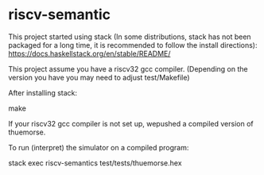 # riscv-semantic

This project started using stack (In some distributions, stack has not been packaged for a long time, it is recommended to follow the install directions):
https://docs.haskellstack.org/en/stable/README/

This project assume you have a riscv32 gcc compiler.
(Depending on the version you have you may need to adjust test/Makefile)

After installing stack:

make

If your riscv32 gcc compiler is not set up,  wepushed a compiled version of thuemorse.

To run (interpret) the simulator on a compiled program:

stack exec riscv-semantics test/tests/thuemorse.hex
